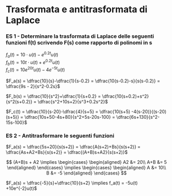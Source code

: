 # Trasformata e antitrasformata di Laplace  

### ES 1 - Determinare la trasformata di Laplace delle seguenti funzioni f(t) scrivendo F(s) come rapporto di polinomi in s  

$f_a(t) = 10 \cdot u(t)-e^{0.2t}u(t)$  
$f_b(t) = 10t \cdot u(t)+e^{0.2t}u(t)$  
$f_c(t) = 10e^{20t}u(t)-4e^{-5t}u(t)$  

$F_a(s) = \dfrac{10}{s}-\dfrac{1}{s-0.2} = \dfrac{10(s-0.2)-s}{s(s-0.2)} = \dfrac{9s - 2}{s^2-0.2s}$  

$F_b(s) = \dfrac{10}{s^2}+\dfrac{1}{s+0.2} = \dfrac{10(s+0.2)+s^2}{s^2(s+0.2)} = \dfrac{s^2+10s+2}{s^3+0.2s^2}$  

$F_c(t) = \dfrac{10}{s-20}-\dfrac{4}{s+5} = \dfrac{10(s+5) -4(s-20)}{(s-20)(s+5)} = \dfrac{10s+50-4s+80}{s^2+5s-20s-100} = \dfrac{6s+130}{s^2-15s-100}$  

### ES 2 - Antitrasformare le seguenti funzioni  

$F_a(s) = \dfrac{5s+20}{s(s+2)} = \dfrac{A(s+2)+Bs}{s(s+2)} = \dfrac{As+A2+Bs}{s(s+2)} = \dfrac{(A+B)s+A2}{s(s+2)}$  

$$
(A+B)s + A2 \implies
\begin{cases}
  \begin{aligned}
    A2 &= 20\\
    A+B &= 5
  \end{aligned}
\end{cases}
\implies
\begin{cases}
  \begin{aligned}
    A &= 10\\
    B &= -5
  \end{aligned}
\end{cases}
$$

$F_a(s) = \dfrac{-5}{s}+\dfrac{10}{s+2} \implies f_a(t) = -5u(t) +10e^{-2}u(t)$  
